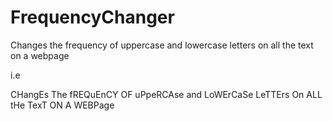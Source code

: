 # FrequencyChanger
Changes the frequency of uppercase and lowercase letters on all the text on a webpage

i.e

CHangEs The fREQuEnCY OF uPpeRCAse and LoWErCaSe LeTTErs On ALL tHe TexT ON A WEBPage



